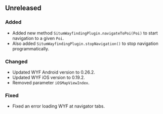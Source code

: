 ## Unreleased

### Added
* Added new method `SitumWayfindingPlugin.navigateToPoi(Poi)` to start navigation to a given `Poi`.
* Also added `SitumWayfindingPlugin.stopNavigation()` to stop navigation programmatically.

### Changed
* Updated WYF Android version to 0.26.2.
* Updated WYF iOS version to 0.19.2.
* Removed parameter `iOSMapViewIndex`.

### Fixed
* Fixed an error loading WYF at navigator tabs.
